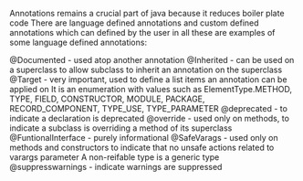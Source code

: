 Annotations remains a crucial part of java because it reduces boiler plate code
There are language defined annotations and custom defined annotations which can defined by the user
in all these are examples of some language defined annotations:

@Documented - used atop another annotation
@Inherited - can be used on a superclass to allow subclass to inherit an annotation on the superclass
@Target - very important, used to define a list items an annotation can be applied on 
It is an enumeration with values such as ElementType.METHOD, TYPE, FIELD, CONSTRUCTOR, MODULE, PACKAGE, RECORD_COMPONENT, TYPE_USE, TYPE_PARAMETER
@deprecated - to indicate a declaration is deprecated
@override - used only on methods, to indicate a subclass is overriding a method of its superclass
@FuntionalInterface - purely informational
@SafeVarags - used only on methods and constructors to indicate that no unsafe actions related to varargs parameter
A non-reifable type is a generic type
@suppresswarnings - indicate warnings are suppressed